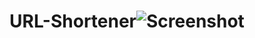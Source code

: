 # URL-Shortener![Screenshot](https://github.com/AaronRocque/URL-Shortener/assets/86094882/f068ced9-2e29-4a0a-b617-96160f211cf3)
